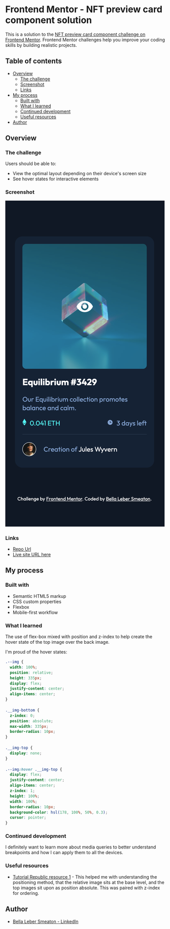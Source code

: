 # Frontend Mentor - NFT preview card component solution

This is a solution to the [NFT preview card component challenge on Frontend Mentor](https://www.frontendmentor.io/challenges/nft-preview-card-component-SbdUL_w0U). Frontend Mentor challenges help you improve your coding skills by building realistic projects.

## Table of contents

- [Overview](#overview)
  - [The challenge](#the-challenge)
  - [Screenshot](#screenshot)
  - [Links](#links)
- [My process](#my-process)
  - [Built with](#built-with)
  - [What I learned](#what-i-learned)
  - [Continued development](#continued-development)
  - [Useful resources](#useful-resources)
- [Author](#author)

## Overview

### The challenge

Users should be able to:

- View the optimal layout depending on their device's screen size
- See hover states for interactive elements

### Screenshot

![ntf-preview-card screenshot](./images/screenshot-hover.png)

### Links

- [Repo Url](https://github.com/BellaLeberSmeaton/nft-preview-card-component)
- [Live site URL here](https://laughing-almeida-fce662.netlify.app)

## My process

### Built with

- Semantic HTML5 markup
- CSS custom properties
- Flexbox
- Mobile-first workflow

### What I learned

The use of flex-box mixed with position and z-index to help create the hover state of the top image over the back image.

I'm proud of the hover states:

```css
.--img {
  width: 100%;
  position: relative;
  height: 335px;
  display: flex;
  justify-content: center;
  align-items: center;
}

.__img-bottom {
  z-index: 0;
  position: absolute;
  max-width: 335px;
  border-radius: 10px;
}

.__img-top {
  display: none;
}

.--img:hover .__img-top {
  display: flex;
  justify-content: center;
  align-items: center;
  z-index: 1;
  height: 100%;
  width: 100%;
  border-radius: 10px;
  background-color: hsl(178, 100%, 50%, 0.3);
  cursor: pointer;
}
```

### Continued development

I definitely want to learn more about media queries to better understand breakpoints and how I can apply them to all the devices.

### Useful resources

- [Tutorial Republic resource 1](https://www.tutorialrepublic.com/faq/how-to-change-image-on-hover-with-css.php#:~:text=Answer%3A%20Use%20the%20CSS%20background,change%20the%20image%20on%20mouseover.) - This helped me with understanding the positioning method, that the relative image sits at the base level, and the top images sit upon as position absolute. This was paired with z-index for ordering.

## Author

- [Bella Leber Smeaton - LinkedIn](https://www.linkedin.com/in/bella-leber-smeaton/)
